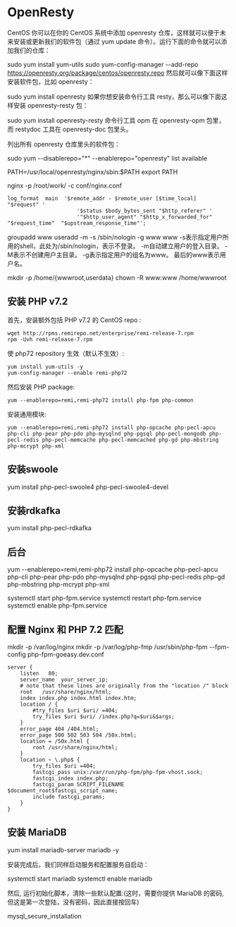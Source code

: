 OpenResty
=========

CentOS
你可以在你的 CentOS 系统中添加 openresty 仓库，这样就可以便于未来安装或更新我们的软件包（通过 yum update 命令）。运行下面的命令就可以添加我们的仓库：

sudo yum install yum-utils
sudo yum-config-manager --add-repo https://openresty.org/package/centos/openresty.repo
然后就可以像下面这样安装软件包，比如 openresty：

sudo yum install openresty
如果你想安装命令行工具 resty，那么可以像下面这样安装 openresty-resty 包：

sudo yum install openresty-resty
命令行工具 opm 在 openresty-opm 包里，而 restydoc 工具在 openresty-doc 包里头。

列出所有 openresty 仓库里头的软件包：

sudo yum --disablerepo="*" --enablerepo="openresty" list available

PATH=/usr/local/openresty/nginx/sbin:$PATH
export PATH

nginx -p /root/work/ -c conf/nginx.conf
```
log_format  main  '$remote_addr - $remote_user [$time_local] "$request" '
                      '$status $body_bytes_sent "$http_referer" '
                      '"$http_user_agent" "$http_x_forwarded_for" "$request_time"  "$upstream_response_time"';
```
groupadd www
useradd -m -s /sbin/nologin -g www www
-s表示指定用户所用的shell，此处为/sbin/nologin，表示不登录。
-m自动建立用户的登入目录。
-M表示不创建用户主目录。
-g表示指定用户的组名为www。
最后的www表示用户名。

mkdir -p /home/{wwwroot,userdata}
chown -R www:www /home/wwwroot

## 安装 PHP v7.2
首先，安装额外包括 PHP v7.2 的 CentOS repo :
```
wget http://rpms.remirepo.net/enterprise/remi-release-7.rpm
rpm -Uvh remi-release-7.rpm
```
使 php72 repository 生效（默认不生效）:
```
yum install yum-utils -y
yum-config-manager --enable remi-php72
```
然后安装 PHP package:
```
yum --enablerepo=remi,remi-php72 install php-fpm php-common
```
安装通用模块:
```
yum --enablerepo=remi,remi-php72 install php-opcache php-pecl-apcu php-cli php-pear php-pdo php-mysqlnd php-pgsql php-pecl-mongodb php-pecl-redis php-pecl-memcache php-pecl-memcached php-gd php-mbstring php-mcrypt php-xml
```
## 安装swoole
yum install php-pecl-swoole4 php-pecl-swoole4-devel

## 安装rdkafka
yum install php-pecl-rdkafka

## 后台
yum --enablerepo=remi,remi-php72 install php-opcache php-pecl-apcu php-cli php-pear php-pdo php-mysqlnd php-pgsql php-pecl-redis php-gd php-mbstring php-mcrypt php-xml

systemctl start php-fpm.service
systemctl restart php-fpm.service
systemctl enable php-fpm.service

## 配置 Nginx 和 PHP 7.2 匹配
mkdir -p /var/log/nginx
mkdir -p /var/log/php-fmp
/usr/sbin/php-fpm --fpm-config php-fpm-goeasy.dev.conf
```
server {
    listen   80;
    server_name  your_server_ip;
    # note that these lines are originally from the "location /" block
    root   /usr/share/nginx/html;
    index index.php index.html index.htm;
    location / {
        #try_files $uri $uri/ =404;
        try_files $uri $uri/ /index.php?q=$uri&$args;
    }
    error_page 404 /404.html;
    error_page 500 502 503 504 /50x.html;
    location = /50x.html {
        root /usr/share/nginx/html;
    }
    location ~ \.php$ {
        try_files $uri =404;
        fastcgi_pass unix:/var/run/php-fpm/php-fpm-vhost.sock;
        fastcgi_index index.php;
        fastcgi_param SCRIPT_FILENAME $document_root$fastcgi_script_name;
        include fastcgi_params;
    }
}
```


## 安装 MariaDB

yum install mariadb-server mariadb -y

安装完成后，我们同样启动服务和配置服务自启动：

systemctl start mariadb
systemctl enable mariadb

然后, 运行初始化脚本，清除一些默认配置:(这时，需要你提供 MariaDB 的密码, 但这是第一次登陆，没有密码，因此直接按回车)

mysql_secure_installation